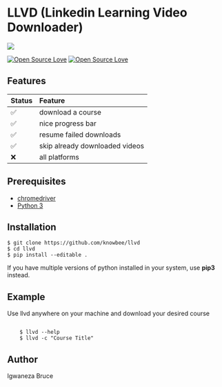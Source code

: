 # LLVD (Linkedin Learning Video Downloader)

<p>
    <img src="https://raw.githubusercontent.com/knowbee/hosting/master/assets/progress_llvd.png" width="auto" height="auto"/>
</p>

[![Open Source Love](https://badges.frapsoft.com/os/v1/open-source.svg?v=102)](https://github.com/ellerbrock/open-source-badge/)
[![Open Source Love](https://badges.frapsoft.com/os/mit/mit.svg?v=102)](https://github.com/ellerbrock/open-source-badge/)

## Features

| Status | Feature                        |
| :----- | :----------------------------- |
| ✅     | download a course              |
| ✅     | nice progress bar              |
| ✅     | resume failed downloads        |
| ✅     | skip already downloaded videos |
| ❌     | all platforms                  |

## Prerequisites

- [chromedriver](https://www.kenst.com/2019/02/installing-chromedriver-on-windows/)
- [Python 3](https://www.python.org/downloads/)

## Installation

    $ git clone https://github.com/knowbee/llvd
    $ cd llvd
    $ pip install --editable .
If you have multiple versions of python installed in your system, use **pip3** instead.
## Example

Use llvd anywhere on your machine and download your desired course

```cli

    $ llvd --help
    $ llvd -c "Course Title"

```

## Author

Igwaneza Bruce

